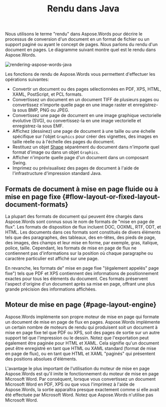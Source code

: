 ﻿---
title: Rendu dans Java
second_title: Aspose.Words pour Java
articleTitle: Rendu
linktitle: Rendu
description: "Utilisez la fonction de rendu Aspose.Words pour Java pour formater un document de mise en page de flux en pages et convertir ce document ou les pages sélectionnées en un autre document (PDF, HTML, XPS, etc.) ou image (TIFF, PNG, SVG, etc.) formats pour la visualisation, les conversions ultérieures ou l'impression."
type: docs
weight: 30
url: /fr/java/rendering/
timestamp: 2024-01-27-14-07-04
---

Nous utilisons le terme "rendu" dans Aspose.Words pour décrire le processus de conversion d'un document en un format de fichier ou un support paginé ou ayant le concept de pages. Nous parlons du rendu d'un document en pages. Le diagramme suivant montre quel est le rendu dans Aspose.Words.

![rendering-aspose-words-java](/words/java/rendering/rendering-1.png)

Les fonctions de rendu de Aspose.Words vous permettent d'effectuer les opérations suivantes:

- Convertir un document ou des pages sélectionnées en PDF, XPS, HTML, XAML, PostScript, et PCL formats.
- Convertissez un document en un document TIFF de plusieurs pages ou convertissez n'importe quelle page en une image raster et enregistrez-la sous BMP, PNG ou JPEG.
- Convertissez une page de document en une image graphique vectorielle évolutive (SVG), ou convertissez-la en une image vectorielle et enregistrez-la sous EMF.
- Affichez (dessinez) une page de document à une taille ou une échelle spécifique sur l'objet `Graphics` pour créer des vignettes, des images en taille réelle ou à l'échelle des pages du document.
- Restituez un objet [Shape](https://reference.aspose.com/words/java/com.aspose.words/shape/) séparément du document dans n'importe quel format d'image ou dans un objet `Graphics`.
- Afficher n'importe quelle page d'un document dans un composant Swing.
- Imprimez ou prévisualisez des pages de document à l'aide de l'infrastructure d'impression standard Java.

## Formats de document à mise en page fluide ou à mise en page fixe {#flow-layout-or-fixed-layout-document-formats}

La plupart des formats de document qui peuvent être chargés dans Aspose.Words sont connus sous le nom de formats de "mise en page de flux". Les formats de disposition de flux incluent DOC, OOXML, RTF, ODT, et HTML. Les documents dans ces formats sont constitués de divers éléments tels que des paragraphes, des tableaux, des en-têtes, des pieds de page, des images, des champs et leur mise en forme, par exemple, gras, italique, police, taille. Cependant, les formats de mise en page de flux ne contiennent pas d'informations sur la position où chaque paragraphe ou caractère particulier est affiché sur une page.

En revanche, les formats de" mise en page fixe "(également appelés" page fixe") tels que PDF et XPS contiennent des informations de positionnement exactes pour tous les éléments du document. Ces formats préservent l'aspect d'origine d'un document après sa mise en page, offrant une plus grande précision des informations affichées.

## Moteur de mise en page {#page-layout-engine}

Aspose.Words implémente son propre moteur de mise en page qui formate un document de mise en page de flux en pages. Aspose.Words implémente un certain nombre de moteurs de rendu qui produisent soit un document à mise en page fixe tel que PDF ou XPS, soit des pages de sortie sur un autre support tel que l'impression ou le dessin. Notez que l'exportation peut également être paginée pour HTML et XAML. Cela signifie qu'un document peut être enregistré en tant que HTML ou XAML standard (format de mise en page de flux), ou en tant que HTML et XAML "paginés" qui présentent des positions absolues d'éléments.

L'avantage le plus important de l'utilisation du moteur de mise en page Aspose.Words est qu'il imite le fonctionnement du moteur de mise en page Microsoft Word. Par conséquent, lorsque vous convertissez un document Microsoft Word en PDF, XPS ou que vous l'imprimez à l'aide de Aspose.Words, la sortie apparaîtra presque exactement comme si elle avait été effectuée par Microsoft Word. Notez que Aspose.Words n'utilise pas Microsoft Word.
